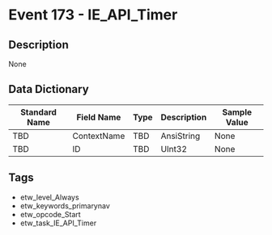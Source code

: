 # Event 173 - IE_API_Timer

## Description
None

## Data Dictionary
|Standard Name|Field Name|Type|Description|Sample Value|
|---|---|---|---|---|
|TBD|ContextName|TBD|AnsiString|None|None|
|TBD|ID|TBD|UInt32|None|None|

## Tags
* etw_level_Always
* etw_keywords_primarynav
* etw_opcode_Start
* etw_task_IE_API_Timer